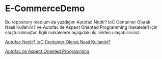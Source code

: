 # E-CommerceDemo
Bu repository medium da yazdığım Autofac Nedir? IoC Container Olarak Nasıl Kullanılır? ve Autofac ile Aspect Oriented Programming makaleleri için oluşturulmuştur. İlgili makalelere
aşağıdaki iki linkten ulaşabilirsiniz.

[Autofac Nedir? IoC Container Olarak Nasıl Kullanılır?](https://cancumayamann.medium.com/autofac-nedir-ioc-container-olarak-nas%C4%B1l-kullan%C4%B1l%C4%B1r-ea1f1f2cbc62)

[Autofac ile Aspect Oriented Programming](https://cancumayamann.medium.com/autofac-ile-aspect-oriented-programming-4018af897757)
